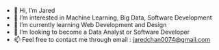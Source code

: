 - 👋 Hi, I’m Jared
- 👀 I’m interested in Machine Learning, Big Data, Software Development
- 🌱 I’m currently learning Web Development and Design
- 💞️ I’m looking to become a Data Analyst or Software Developer
- 📫 Feel free to contact me through email : jaredchan0074@gmail.com

<!---
jared0074/jared0074 is a ✨ special ✨ repository because its `README.md` (this file) appears on your GitHub profile.
You can click the Preview link to take a look at your changes.
--->

